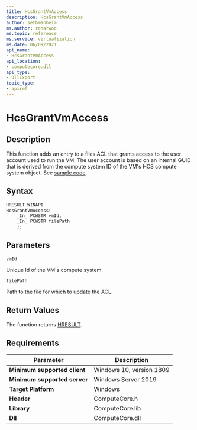 ```yaml
---
title: HcsGrantVmAccess
description: HcsGrantVmAccess
author: sethmanheim
ms.author: roharwoo
ms.topic: reference
ms.service: virtualization
ms.date: 06/09/2021
api_name:
- HcsGrantVmAccess
api_location:
- computecore.dll
api_type:
- DllExport
topic_type: 
- apiref
---
```

# HcsGrantVmAccess

## Description

This function adds an entry to a files ACL that grants access to the user account used to run the VM. The user account is based on an internal GUID that is derived from the compute system ID of the VM's HCS compute system object. See [sample code](./UtilityFunctionSample.md#CreateFilesGrantAccess).

## Syntax

```cpp
HRESULT WINAPI
HcsGrantVmAccess(
    _In_ PCWSTR vmId,
    _In_ PCWSTR filePath
    );
```

## Parameters

`vmId`

Unique Id of the VM's compute system.

`filePath`

Path to the file for which to update the ACL.

## Return Values

The function returns [HRESULT](./HCSHResult.md).

## Requirements

|Parameter|Description|
|---|---|
| **Minimum supported client** | Windows 10, version 1809 |
| **Minimum supported server** | Windows Server 2019 |
| **Target Platform** | Windows |
| **Header** | ComputeCore.h |
| **Library** | ComputeCore.lib |
| **Dll** | ComputeCore.dll |
